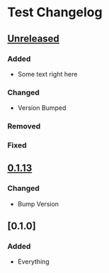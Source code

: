 # Test Changelog

## [Unreleased]
<!-- UNRELEASED START -->
### Added
- Some text right here

### Changed
- Version Bumped

### Removed


### Fixed


<!-- UNRELEASED END -->

## [0.1.13]
### Changed
- Bump Version

## [0.1.0]
### Added
- Everything

[Unreleased]: https://github.com/PolyhedralDev/TerraOverworldConfig/compare/v0.1.13...HEAD
[0.1.13]: https://github.com/PolyhedralDev/TerraOverworldConfig/compare/v0.1.12...v0.1.13
[1.0.0]: https://github.com/Astrashh/ConfigPackAutomation/releases/tag/v1.0.0